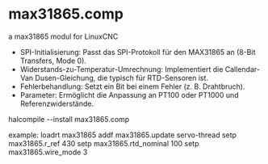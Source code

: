 # max31865.comp
a max31865 modul for LinuxCNC

* SPI-Initialisierung: Passt das SPI-Protokoll für den MAX31865 an (8-Bit Transfers, Mode 0).
* Widerstands-zu-Temperatur-Umrechnung: Implementiert die Callendar-Van Dusen-Gleichung, die typisch für RTD-Sensoren ist.
* Fehlerbehandlung: Setzt ein Bit bei einem Fehler (z. B. Drahtbruch).
* Parameter: Ermöglicht die Anpassung an PT100 oder PT1000 und Referenzwiderstände.



halcompile --install max31865.comp



example:
	loadrt max31865
	addf max31865.update servo-thread
	setp max31865.r_ref 430
	setp max31865.rtd_nominal 100
	setp max31865.wire_mode 3
